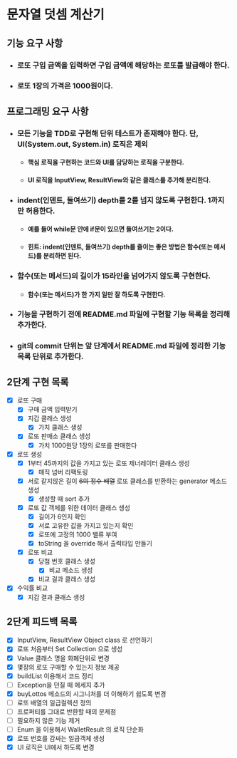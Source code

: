 # 문자열 덧셈 계산기

## 기능 요구 사항

- ### 로또 구입 금액을 입력하면 구입 금액에 해당하는 로또를 발급해야 한다.
- ### 로또 1장의 가격은 1000원이다.

## 프로그래밍 요구 사항

- ### 모든 기능을 TDD로 구현해 단위 테스트가 존재해야 한다. 단, UI(System.out, System.in) 로직은 제외
    - #### 핵심 로직을 구현하는 코드와 UI를 담당하는 로직을 구분한다.
    - #### UI 로직을 InputView, ResultView와 같은 클래스를 추가해 분리한다.
- ### indent(인덴트, 들여쓰기) depth를 2를 넘지 않도록 구현한다. 1까지만 허용한다.
    - #### 예를 들어 while문 안에 if문이 있으면 들여쓰기는 2이다.
    - #### 힌트: indent(인덴트, 들여쓰기) depth를 줄이는 좋은 방법은 함수(또는 메서드)를 분리하면 된다.
- ### 함수(또는 메서드)의 길이가 15라인을 넘어가지 않도록 구현한다.
    - #### 함수(또는 메서드)가 한 가지 일만 잘 하도록 구현한다.
- ### 기능을 구현하기 전에 README.md 파일에 구현할 기능 목록을 정리해 추가한다.
- ### git의 commit 단위는 앞 단계에서 README.md 파일에 정리한 기능 목록 단위로 추가한다.

## 2단계 구현 목록

- [x] 로또 구매
    - [x] 구매 금액 입력받기
    - [x] 지갑 클래스 생성
        - [x] 가치 클래스 생성
    - [x] 로또 판매소 클래스 생성
        - [x] 가치 1000원당 1장의 로또를 판매한다
- [x] 로또 생성
    - [x] 1부터 45까지의 값을 가지고 있는 로또 제너레이터 클래스 생성
        - [x] 매직 넘버 리팩토링
    - [x] 서로 같지않은 길이 ~~6의 정수 배열~~ 로또 클래스를 반환하는 generator 메소드 생성
        - [x] 생성할 때 sort 추가
    - [x] 로또 값 객체를 위한 데이터 클래스 생성
        - [x] 길이가 6인지 확인
        - [x] 서로 고유한 값을 가지고 있는지 확인
        - [x] 로또에 고정의 1000 밸류 부여
        - [x] toString 을 override 해서 출력타입 만들기
    - [x] 로또 비교
        - [x] 당첨 번호 클래스 생성
            - [x] 비교 메소드 생성
        - [x] 비교 걸과 클래스 생성
- [x] 수익률 비교
    -  [x] 지갑 결과 클래스 생성

## 2단계 피드백 목록

- [x] InputView, ResultView Object class 로 선언하기
- [x] 로또 처음부터 Set Collection 으로 생성
- [x] Value 클래스 명을 화폐단위로 변경
- [x] 몇장의 로또 구매할 수 있는지 정보 제공
- [x] buildList 이용해서 코드 정리
- [ ] Exception을 던질 때 메세지 추가
- [x] buyLottos 메소드의 시그니처를 더 이해하기 쉽도록 변경
- [ ] 로또 배열의 일급컬렉션 정의
- [ ] 프로퍼티를 그대로 반환할 때의 문제점
- [ ] 필요하지 않은 기능 제거
- [ ] Enum 을 이용해서 WalletResult 의 로직 단순화
- [x] 로또 번호를 감싸는 일급객체 생성
- [x] UI 로직은 UI에서 하도록 변경
